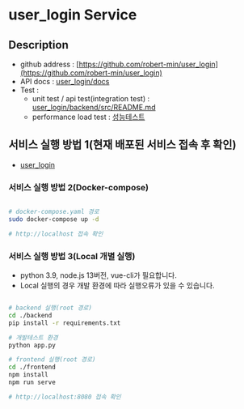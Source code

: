 # user_login Service

## Description
- github address : [https://github.com/robert-min/user_login](https://github.com/robert-min/user_login)
- API docs : [user_login/docs](http://15.165.197.195:8000/doc)
- Test : 
  - unit test / api test(integration test) : [user_login/backend/src/README.md](https://github.com/robert-min/user_login/tree/main/backend/src)
  - performance load test : [성능테스트](https://github.com/robert-min/user_login/issues/11)

## 서비스 실행 방법 1(현재 배포된 서비스 접속 후 확인)

- [user_login](http://15.165.197.195)
  

### 서비스 실행 방법 2(Docker-compose)

```sh

# docker-compose.yaml 경로
sudo docker-compose up -d

# http://localhost 접속 확인

```

### 서비스 실행 방법 3(Local 개별 실행)
- python 3.9, node.js 13버전, vue-cli가 필요합니다.
- Local 실행의 경우 개발 환경에 따라 실행오류가 있을 수 있습니다.
```sh

# backend 실행(root 경로)
cd ./backend
pip install -r requirements.txt

# 개발테스트 환경
python app.py

# frontend 실행(root 경로)
cd ./frontend
npm install
npm run serve

# http://localhost:8080 접속 확인

```

  